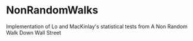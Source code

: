 # NonRandomWalks
Implementation of Lo and MacKinlay's statistical tests from A Non Random Walk Down Wall Street

